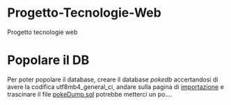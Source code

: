 # Progetto-Tecnologie-Web
Progetto tecnologie web

# Popolare il DB 
Per poter popolare il database, creare il database _pokedb_ accertandosi di avere la codifica utf8mb4_general_ci, andare sulla pagina di [importazione](!https://localhost/phpmyadmin/index.php?route=/database/import&db=pokedb) e trascinare il file [pokeDump.sql](resources/pokeDump.sql) potrebbe metterci un po....